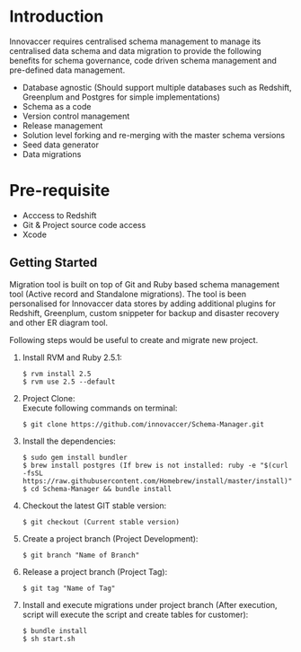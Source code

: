 # Introduction

Innovaccer requires centralised schema management to manage its centralised data schema and data migration to provide the following benefits for schema governance, code driven schema management and pre-defined data management.

* Database agnostic (Should support multiple databases such as Redshift, Greenplum and Postgres for simple implementations)
* Schema as a code
* Version control management 
* Release management 
* Solution level forking and re-merging with the master schema versions 
* Seed data generator
* Data migrations

# Pre-requisite 

- Acccess to Redshift 
- Git & Project source code access
- Xcode

## Getting Started

Migration tool is built on top of Git and Ruby based schema management tool (Active record and Standalone migrations). The tool is been personalised for Innovaccer data stores by adding additional plugins for Redshift, Greenplum, custom snippeter for backup and disaster recovery and other ER diagram tool.

Following steps would be useful to create and migrate new project.

1. Install RVM and Ruby 2.5.1:</br> 

       $ rvm install 2.5
       $ rvm use 2.5 --default

2. Project Clone:</br> 
   Execute following commands on terminal:</br>
           
       $ git clone https://github.com/innovaccer/Schema-Manager.git

3. Install the dependencies:</br>

       $ sudo gem install bundler
       $ brew install postgres (If brew is not installed: ruby -e "$(curl -fsSL https://raw.githubusercontent.com/Homebrew/install/master/install)")
       $ cd Schema-Manager && bundle install
        
4. Checkout the latest GIT stable version:</br>

       $ git checkout (Current stable version)

5. Create a project branch (Project Development):</br>

       $ git branch "Name of Branch" 
	   
6. Release a project branch (Project Tag):</br>

       $ git tag "Name of Tag" 
	   
7. Install and execute migrations under project branch (After execution, script will execute the script and create tables for customer):</br>

       $ bundle install
       $ sh start.sh 
